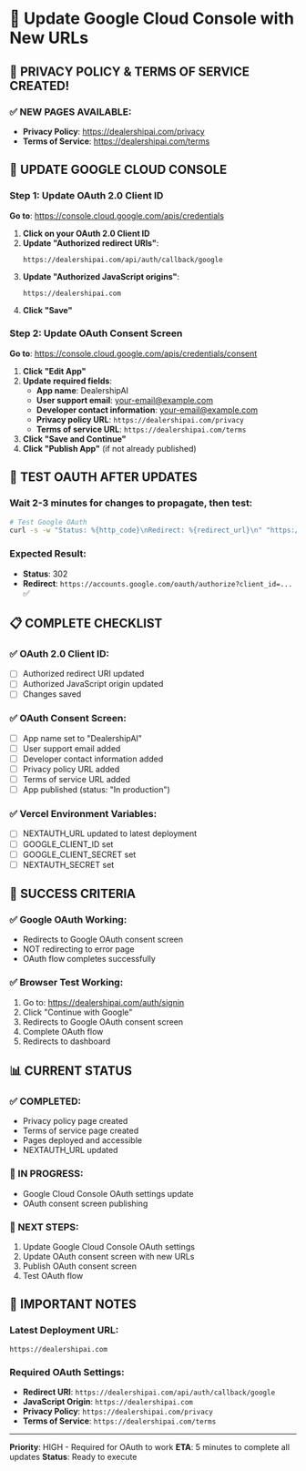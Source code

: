 # 🔧 Update Google Cloud Console with New URLs

## 🎉 PRIVACY POLICY & TERMS OF SERVICE CREATED!

### ✅ NEW PAGES AVAILABLE:
- **Privacy Policy**: https://dealershipai.com/privacy
- **Terms of Service**: https://dealershipai.com/terms

## 🚀 UPDATE GOOGLE CLOUD CONSOLE

### Step 1: Update OAuth 2.0 Client ID
**Go to**: https://console.cloud.google.com/apis/credentials

1. **Click on your OAuth 2.0 Client ID**
2. **Update "Authorized redirect URIs"**:
   ```
   https://dealershipai.com/api/auth/callback/google
   ```
3. **Update "Authorized JavaScript origins"**:
   ```
   https://dealershipai.com
   ```
4. **Click "Save"**

### Step 2: Update OAuth Consent Screen
**Go to**: https://console.cloud.google.com/apis/credentials/consent

1. **Click "Edit App"**
2. **Update required fields**:
   - **App name**: DealershipAI
   - **User support email**: your-email@example.com
   - **Developer contact information**: your-email@example.com
   - **Privacy policy URL**: `https://dealershipai.com/privacy`
   - **Terms of service URL**: `https://dealershipai.com/terms`
3. **Click "Save and Continue"**
4. **Click "Publish App"** (if not already published)

## 🧪 TEST OAUTH AFTER UPDATES

### Wait 2-3 minutes for changes to propagate, then test:

```bash
# Test Google OAuth
curl -s -w "Status: %{http_code}\nRedirect: %{redirect_url}\n" "https://dealershipai.com/api/auth/signin/google"
```

### Expected Result:
- **Status**: 302
- **Redirect**: `https://accounts.google.com/oauth/authorize?client_id=...` ✅

## 📋 COMPLETE CHECKLIST

### ✅ OAuth 2.0 Client ID:
- [ ] Authorized redirect URI updated
- [ ] Authorized JavaScript origin updated
- [ ] Changes saved

### ✅ OAuth Consent Screen:
- [ ] App name set to "DealershipAI"
- [ ] User support email added
- [ ] Developer contact information added
- [ ] Privacy policy URL added
- [ ] Terms of service URL added
- [ ] App published (status: "In production")

### ✅ Vercel Environment Variables:
- [ ] NEXTAUTH_URL updated to latest deployment
- [ ] GOOGLE_CLIENT_ID set
- [ ] GOOGLE_CLIENT_SECRET set
- [ ] NEXTAUTH_SECRET set

## 🎯 SUCCESS CRITERIA

### ✅ Google OAuth Working:
- Redirects to Google OAuth consent screen
- NOT redirecting to error page
- OAuth flow completes successfully

### ✅ Browser Test Working:
1. Go to: https://dealershipai.com/auth/signin
2. Click "Continue with Google"
3. Redirects to Google OAuth consent screen
4. Complete OAuth flow
5. Redirects to dashboard

## 📊 CURRENT STATUS

### ✅ COMPLETED:
- Privacy policy page created
- Terms of service page created
- Pages deployed and accessible
- NEXTAUTH_URL updated

### 🔧 IN PROGRESS:
- Google Cloud Console OAuth settings update
- OAuth consent screen publishing

### 🎯 NEXT STEPS:
1. Update Google Cloud Console OAuth settings
2. Update OAuth consent screen with new URLs
3. Publish OAuth consent screen
4. Test OAuth flow

## 🚨 IMPORTANT NOTES

### Latest Deployment URL:
```
https://dealershipai.com
```

### Required OAuth Settings:
- **Redirect URI**: `https://dealershipai.com/api/auth/callback/google`
- **JavaScript Origin**: `https://dealershipai.com`
- **Privacy Policy**: `https://dealershipai.com/privacy`
- **Terms of Service**: `https://dealershipai.com/terms`

---

**Priority**: HIGH - Required for OAuth to work
**ETA**: 5 minutes to complete all updates
**Status**: Ready to execute
